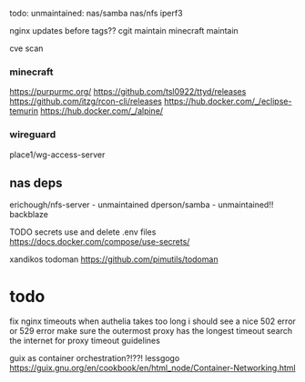 todo:
unmaintained:
nas/samba
nas/nfs
iperf3

nginx updates before tags??
cgit maintain
minecraft maintain

cve scan

### minecraft
https://purpurmc.org/
https://github.com/tsl0922/ttyd/releases
https://github.com/itzg/rcon-cli/releases
https://hub.docker.com/_/eclipse-temurin
https://hub.docker.com/_/alpine/

### wireguard
place1/wg-access-server

## nas deps
erichough/nfs-server - unmaintained
dperson/samba - unmaintained!!
backblaze



TODO
secrets use and delete .env files
https://docs.docker.com/compose/use-secrets/


xandikos
todoman
https://github.com/pimutils/todoman


# todo
fix nginx timeouts
when authelia takes too long i should see a nice 502 error or 529 error
make sure the outermost proxy has the longest timeout
search the internet for proxy timeout guidelines 

guix as container orchestration?!??! lessgogo
https://guix.gnu.org/en/cookbook/en/html_node/Container-Networking.html



